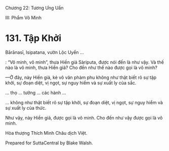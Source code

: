  

Chương 22: Tương Ưng Uẩn

III: Phẩm Vô Minh

# 131\. Tập Khởi

Bārānasī, Isipatana, vườn Lộc Uyển …

: “Vô minh, vô minh”, thưa Hiền giả Sàriputa, được nói đến là như vậy. Và thế nào là vô minh, thưa Hiền giả? Cho đến như thế nào được gọi là vô minh?

—Ở đây, này Hiền giả, kẻ vô văn phàm phu không như thật biết rõ sự tập khởi, sự đoạn diệt, vị ngọt, sự nguy hiểm và sự xuất ly của sắc.

… thọ … tưởng … các hành …

… không như thật biết rõ sự tập khởi, sự đoạn diệt, vị ngọt, sự nguy hiểm và sự xuất ly của thức.

Như vậy, này Hiền giả, được gọi là vô minh. Cho đến như vậy được gọi là vô minh.

Hòa thượng Thích Minh Châu dịch Việt.

Prepared for SuttaCentral by Blake Walsh.